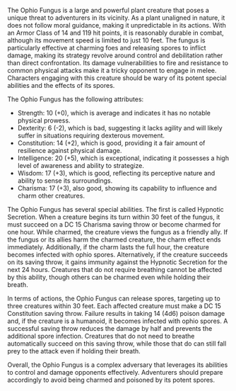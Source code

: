 The Ophio Fungus is a large and powerful plant creature that poses a unique threat to adventurers in its vicinity. As a plant unaligned in nature, it does not follow moral guidance, making it unpredictable in its actions. With an Armor Class of 14 and 119 hit points, it is reasonably durable in combat, although its movement speed is limited to just 10 feet. The fungus is particularly effective at charming foes and releasing spores to inflict damage, making its strategy revolve around control and debilitation rather than direct confrontation. Its damage vulnerabilities to fire and resistance to common physical attacks make it a tricky opponent to engage in melee. Characters engaging with this creature should be wary of its potent special abilities and the effects of its spores.

The Ophio Fungus has the following attributes: 
- Strength: 10 (+0), which is average and indicates it has no notable physical prowess.
- Dexterity: 6 (-2), which is bad, suggesting it lacks agility and will likely suffer in situations requiring dexterous movement.
- Constitution: 14 (+2), which is good, providing it a fair amount of resilience against physical damage.
- Intelligence: 20 (+5), which is exceptional, indicating it possesses a high level of awareness and ability to strategize.
- Wisdom: 17 (+3), which is good, reflecting its perceptive nature and ability to sense its surroundings.
- Charisma: 17 (+3), also good, showing its capability to influence and charm other creatures.

The Ophio Fungus has several special abilities. The first is called Hypnotic Secretion. When a creature begins its turn within 30 feet of the fungus, it must succeed on a DC 15 Charisma saving throw or become charmed for one hour. While charmed, the creature views the fungus as a friendly ally. If the fungus or its allies harm the charmed creature, the charm effect ends immediately. Additionally, if the charm lasts the full hour, the creature becomes infected with ophio spores. Alternatively, if the creature succeeds on its saving throw, it gains immunity against the Hypnotic Secretion for the next 24 hours. Creatures that do not require breathing cannot be affected by this ability, though others can be charmed even while holding their breath.

In terms of actions, the Ophio Fungus can release spores, targeting up to three creatures within 30 feet. Each affected creature must make a DC 15 Constitution saving throw. Failure results in taking 14 (4d6) poison damage and, if the creature is a humanoid, it becomes infected with ophio spores. A successful saving throw reduces the damage by half and prevents the additional spore infection. Creatures that do not need to breathe automatically succeed on this saving throw, while those that do can still fall prey to the attack even if holding their breath. 

Overall, the Ophio Fungus is a complex adversary that leverages its abilities to control and damage opponents effectively. Adventurers should prepare accordingly to avoid being charmed and poisoned by its potent spores.